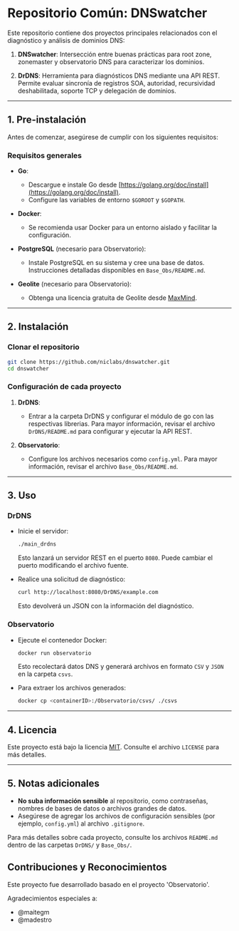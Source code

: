 # Repositorio Común: DNSwatcher

Este repositorio contiene dos proyectos principales relacionados con el diagnóstico y análisis de dominios DNS:

1. **DNSwatcher**: Intersección entre buenas prácticas para root zone, zonemaster y observatorio DNS para caracterizar los dominios.  

2. **DrDNS**: Herramienta para diagnósticos DNS mediante una API REST. Permite evaluar sincronía de registros SOA, autoridad, recursividad deshabilitada, soporte TCP y delegación de dominios.


---

## 1. Pre-instalación

Antes de comenzar, asegúrese de cumplir con los siguientes requisitos:

### Requisitos generales

- **Go**:
  - Descargue e instale Go desde [https://golang.org/doc/install](https://golang.org/doc/install).
  - Configure las variables de entorno `$GOROOT` y `$GOPATH`.

- **Docker**:
  - Se recomienda usar Docker para un entorno aislado y facilitar la configuración.

- **PostgreSQL** (necesario para Observatorio):
  - Instale PostgreSQL en su sistema y cree una base de datos. Instrucciones detalladas disponibles en `Base_Obs/README.md`.

- **Geolite** (necesario para Observatorio):
  - Obtenga una licencia gratuita de Geolite desde [MaxMind](https://www.maxmind.com/en/geolite2/signup).

---

## 2. Instalación

### Clonar el repositorio

```bash
git clone https://github.com/niclabs/dnswatcher.git
cd dnswatcher
```

### Configuración de cada proyecto

1. **DrDNS**:
  
   - Entrar a la carpeta DrDNS y configurar el módulo de go con las respectivas librerias. Para mayor información, revisar el archivo `DrDNS/README.md` para configurar y ejecutar la API REST.

2. **Observatorio**:
   - Configure los archivos necesarios como `config.yml`. Para mayor información, revisar el archivo `Base_Obs/README.md`.

---

## 3. Uso

### DrDNS

- Inicie el servidor:

  ```bash
  ./main_drdns
  ```

  Esto lanzará un servidor REST en el puerto `8080`. Puede cambiar el puerto modificando el archivo fuente.

- Realice una solicitud de diagnóstico:

  ```bash
  curl http://localhost:8080/DrDNS/example.com
  ```

  Esto devolverá un JSON con la información del diagnóstico.

### Observatorio

- Ejecute el contenedor Docker:

  ```bash
  docker run observatorio
  ```

  Esto recolectará datos DNS y generará archivos en formato `CSV` y `JSON` en la carpeta `csvs`.

- Para extraer los archivos generados:

  ```bash
  docker cp <containerID>:/Observatorio/csvs/ ./csvs
  ```

---

## 4. Licencia

Este proyecto está bajo la licencia [MIT](https://opensource.org/licenses/MIT). Consulte el archivo `LICENSE` para más detalles.

---

## 5. Notas adicionales

- **No suba información sensible** al repositorio, como contraseñas, nombres de bases de datos o archivos grandes de datos.
- Asegúrese de agregar los archivos de configuración sensibles (por ejemplo, `config.yml`) al archivo `.gitignore`.

Para más detalles sobre cada proyecto, consulte los archivos `README.md` dentro de las carpetas `DrDNS/` y `Base_Obs/`.


## **Contribuciones y Reconocimientos**

Este proyecto fue desarrollado basado en el proyecto 'Observatorio'.

Agradecimientos especiales a:

- @maitegm
- @madestro
